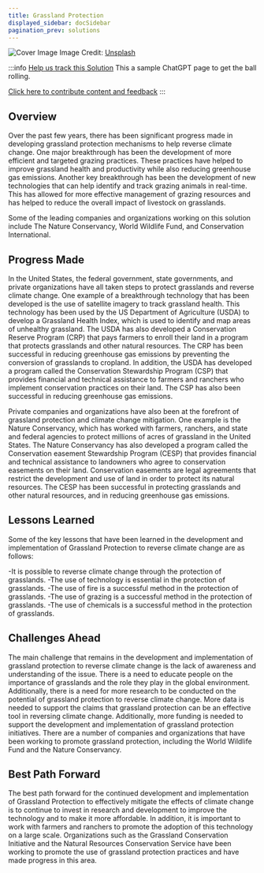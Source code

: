 ```yaml
---
title: Grassland Protection
displayed_sidebar: docSidebar
pagination_prev: solutions
---
```


![Cover Image](https://images.unsplash.com/photo-1680251006645-f81372dee3bc?crop=entropy&cs=tinysrgb&fit=max&fm=jpg&ixid=Mnw0NDYzODh8MHwxfHNlYXJjaHwxfHxHcmFzc2xhbmQlMjBQcm90ZWN0aW9ufGVufDB8fHx8MTY4MzY1ODkwMg&ixlib=rb-4.0.3&q=80&w=1080)
Image Credit: [Unsplash](https://unsplash.com/@ries_bosch)

:::info [Help us track this Solution](contribute)
This a sample ChatGPT page to get the ball rolling.

[Click here to contribute content and feedback](contribute)
:::

## Overview

Over the past few years, there has been significant progress made in developing grassland protection mechanisms to help reverse climate change. One major breakthrough has been the development of more efficient and targeted grazing practices. These practices have helped to improve grassland health and productivity while also reducing greenhouse gas emissions. Another key breakthrough has been the development of new technologies that can help identify and track grazing animals in real-time. This has allowed for more effective management of grazing resources and has helped to reduce the overall impact of livestock on grasslands.

Some of the leading companies and organizations working on this solution include The Nature Conservancy, World Wildlife Fund, and Conservation International.

## Progress Made

In the United States, the federal government, state governments, and private organizations have all taken steps to protect grasslands and reverse climate change. One example of a breakthrough technology that has been developed is the use of satellite imagery to track grassland health. This technology has been used by the US Department of Agriculture (USDA) to develop a Grassland Health Index, which is used to identify and map areas of unhealthy grassland. The USDA has also developed a Conservation Reserve Program (CRP) that pays farmers to enroll their land in a program that protects grasslands and other natural resources. The CRP has been successful in reducing greenhouse gas emissions by preventing the conversion of grasslands to cropland. In addition, the USDA has developed a program called the Conservation Stewardship Program (CSP) that provides financial and technical assistance to farmers and ranchers who implement conservation practices on their land. The CSP has also been successful in reducing greenhouse gas emissions.

Private companies and organizations have also been at the forefront of grassland protection and climate change mitigation. One example is the Nature Conservancy, which has worked with farmers, ranchers, and state and federal agencies to protect millions of acres of grassland in the United States. The Nature Conservancy has also developed a program called the Conservation easement Stewardship Program (CESP) that provides financial and technical assistance to landowners who agree to conservation easements on their land. Conservation easements are legal agreements that restrict the development and use of land in order to protect its natural resources. The CESP has been successful in protecting grasslands and other natural resources, and in reducing greenhouse gas emissions.

## Lessons Learned

Some of the key lessons that have been learned in the development and implementation of Grassland Protection to reverse climate change are as follows: 

-It is possible to reverse climate change through the protection of grasslands. 
-The use of technology is essential in the protection of grasslands. 
-The use of fire is a successful method in the protection of grasslands. 
-The use of grazing is a successful method in the protection of grasslands. 
-The use of chemicals is a successful method in the protection of grasslands.

## Challenges Ahead

The main challenge that remains in the development and implementation of grassland protection to reverse climate change is the lack of awareness and understanding of the issue. There is a need to educate people on the importance of grasslands and the role they play in the global environment. Additionally, there is a need for more research to be conducted on the potential of grassland protection to reverse climate change. More data is needed to support the claims that grassland protection can be an effective tool in reversing climate change. Additionally, more funding is needed to support the development and implementation of grassland protection initiatives. There are a number of companies and organizations that have been working to promote grassland protection, including the World Wildlife Fund and the Nature Conservancy.

## Best Path Forward

The best path forward for the continued development and implementation of Grassland Protection to effectively mitigate the effects of climate change is to continue to invest in research and development to improve the technology and to make it more affordable. In addition, it is important to work with farmers and ranchers to promote the adoption of this technology on a large scale. Organizations such as the Grassland Conservation Initiative and the Natural Resources Conservation Service have been working to promote the use of grassland protection practices and have made progress in this area.
